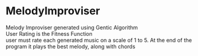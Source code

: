 # MelodyImproviser
Melody Improviser generated using Gentic Algorithm <br/>
User Rating is the Fitness Function <br />
user must rate each generated music on a scale of 1 to 5. At the end of the program it plays the best melody, along with chords
